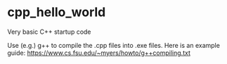 # cpp_hello_world
Very basic C++ startup code

Use (e.g.) g++ to compile the .cpp files into .exe files. Here is an example guide: https://www.cs.fsu.edu/~myers/howto/g++compiling.txt


